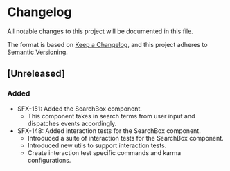 # Changelog
All notable changes to this project will be documented in this file.

The format is based on [Keep a Changelog](https://keepachangelog.com/en/1.0.0/),
and this project adheres to [Semantic Versioning](https://semver.org/spec/v2.0.0.html).

## [Unreleased]
### Added
- SFX-151: Added the SearchBox component.
  - This component takes in search terms from user input and dispatches events accordingly.
- SFX-148: Added interaction tests for the SearchBox component.
  - Introduced a suite of interaction tests for the SearchBox component.
  - Introduced new utils to support interaction tests.
  - Create interaction test specific commands and karma configurations.

